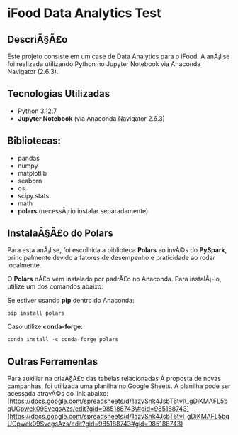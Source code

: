 # iFood Data Analytics Test

## **DescriÃ§Ã£o** 

Este projeto consiste em um case de Data Analytics para o iFood. A anÃ¡lise foi realizada utilizando Python no Jupyter Notebook via Anaconda Navigator (2.6.3).

## **Tecnologias Utilizadas**

- Python 3.12.7  
- **Jupyter Notebook** (via Anaconda Navigator 2.6.3)

## **Bibliotecas**:

* pandas  
* numpy  
* matplotlib  
* seaborn  
* os  
* scipy.stats  
* math  
* **polars** (necessÃ¡rio instalar separadamente)

## **InstalaÃ§Ã£o do Polars**

Para esta anÃ¡lise, foi escolhida a biblioteca **Polars** ao invÃ©s do **PySpark**, principalmente devido a fatores de desempenho e praticidade ao rodar localmente.

O **Polars** nÃ£o vem instalado por padrÃ£o no Anaconda. Para instalÃ¡-lo, utilize um dos comandos abaixo:

Se estiver usando **pip** dentro do Anaconda:

`pip install polars`

Caso utilize **conda-forge**:

`conda install -c conda-forge polars`

## **Outras Ferramentas**

Para auxiliar na criaÃ§Ã£o das tabelas relacionadas Ã  proposta de novas campanhas, foi utilizada uma planilha no Google Sheets. A planilha pode ser acessada atravÃ©s do link abaixo:  
[https://docs.google.com/spreadsheets/d/1azySnk4JsbT6tvl\_gDiKMAFL5bqUGpwek09SvcgsAzs/edit?gid=985188743\#gid=985188743](https://docs.google.com/spreadsheets/d/1azySnk4JsbT6tvl_gDiKMAFL5bqUGpwek09SvcgsAzs/edit?gid=985188743#gid=985188743)
